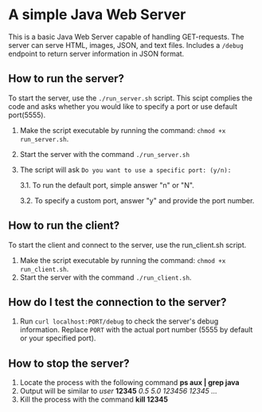 # A simple Java Web Server
This is a basic Java Web Server capable of handling GET-requests.
The server can serve HTML, images, JSON, and text files.
Includes a `/debug` endpoint to return server information in JSON format.

## How to run the server?
To start the server, use the `./run_server.sh` script. This scipt complies the code and asks whether you would like to specify a port or use default port(5555).
1. Make the script executable by running the command: `chmod +x run_server.sh`.
2. Start the server with the command `./run_server.sh`
3. The script will ask `Do you want to use a specific port: (y/n):`

   3.1. To run the default port, simple answer "n" or "N".

   3.2. To specify a custom port, answer "y" and provide the port number.

## How to run the client?
To start the client and connect to the server, use the run_client.sh script. 
1. Make the script executable by running the command: `chmod +x run_client.sh`.
2. Start the server with the command `./run_client.sh`.

## How do I test the connection to the server?
1. Run `curl localhost:PORT/debug` to check the server's debug information.
   Replace `PORT` with the actual port number (5555 by default or your specified port).

## How to stop the server?
1. Locate the process with the following command **ps aux | grep java**
2. Output will be similar to *user* **12345** *0.5 5.0 123456 12345 ...*
3. Kill the process with the command **kill 12345**

